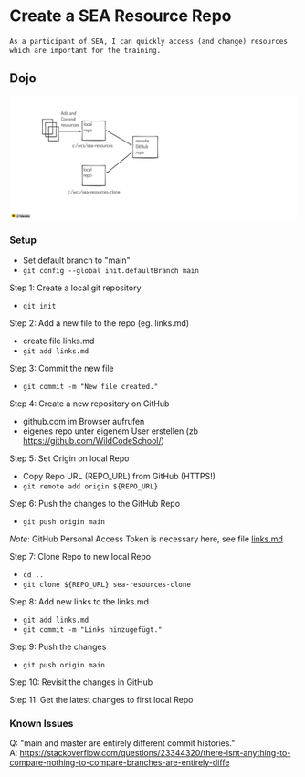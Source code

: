 # Create a SEA Resource Repo

    As a participant of SEA, I can quickly access (and change) resources which are important for the training.

## Dojo

![](img/dojo_local.png)

### Setup

* Set default branch to "main"
* `git config --global init.defaultBranch main`

Step 1: Create a local git repository 

* `git init`

Step 2: Add a new file to the repo (eg. links.md)

* create file links.md
* `git add links.md`

Step 3: Commit the new file

* `git commit -m "New file created."`

Step 4: Create a new repository on GitHub

* github.com im Browser aufrufen
* eigenes repo unter eigenem User erstellen (zb https://github.com/WildCodeSchool/)

Step 5: Set Origin on local Repo

* Copy Repo URL (REPO_URL) from GitHub (HTTPS!)
* `git remote add origin ${REPO_URL}`

Step 6: Push the changes to the GitHub Repo

* `git push origin main`

_Note_: GitHub Personal Access Token is necessary here, see file [links.md](../links/links.md)

Step 7: Clone Repo to new local Repo

* `cd ..`
* `git clone ${REPO_URL} sea-resources-clone`

Step 8: Add new links to the links.md

* `git add links.md`
* `git commit -m "Links hinzugefügt."`

Step 9: Push the changes

* `git push origin main`

Step 10: Revisit the changes in GitHub

Step 11: Get the latest changes to first local Repo

### Known Issues

Q: "main and master are entirely different commit histories."  
A: https://stackoverflow.com/questions/23344320/there-isnt-anything-to-compare-nothing-to-compare-branches-are-entirely-diffe

